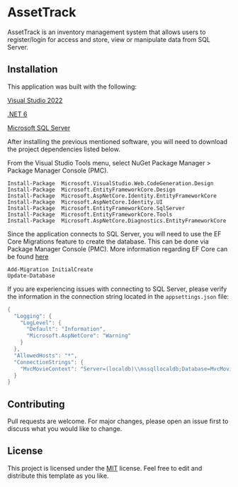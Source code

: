 # AssetTrack

AssetTrack is an inventory management system that allows users to register/login for access and store, view or manipulate data from SQL Server. 

## Installation
This application was built with the following:

[Visual Studio 2022](https://visualstudio.microsoft.com/vs/)

[.NET 6](https://dotnet.microsoft.com/enus/download/dotnet/6.0/)

[Microsoft SQL Server](https://www.microsoft.com/en-us/sql-server/sql-server-downloads)


After installing the previous mentioned software, you will need to download the project dependencies listed below. 

From the Visual Studio Tools menu, select NuGet Package Manager > Package Manager Console (PMC).


```
Install-Package  Microsoft.VisualStudio.Web.CodeGeneration.Design
Install-Package  Microsoft.EntityFrameworkCore.Design 
Install-Package  Microsoft.AspNetCore.Identity.EntityFrameworkCore 
Install-Package  Microsoft.AspNetCore.Identity.UI 
Install-Package  Microsoft.EntityFrameworkCore.SqlServer 
Install-Package  Microsoft.EntityFrameworkCore.Tools 
Install-Package  Microsoft.AspNetCore.Diagnostics.EntityFrameworkCore 
```

Since the application connects to SQL Server, you will need to use the EF Core Migrations feature to create the database.
This can be done via Package Manager Console (PMC). More information regarding EF Core can be found [here](https://docs.microsoft.com/en-us/ef/core/cli/powershell)

```
Add-Migration InitialCreate
Update-Database
```

If you are experiencing issues with connecting to SQL Server, please verify the information in the connection string located in the ```appsettings.json``` file:

```c
{
  "Logging": {
    "LogLevel": {
      "Default": "Information",
      "Microsoft.AspNetCore": "Warning"
    }
  },
  "AllowedHosts": "*",
  "ConnectionStrings": {
    "MvcMovieContext": "Server=(localdb)\\mssqllocaldb;Database=MvcMovieContext-7dc5b790-765f-4381-988c-5167405bb107;Trusted_Connection=True;MultipleActiveResultSets=true"
  }
}
```



## Contributing
Pull requests are welcome. For major changes, please open an issue first to discuss what you would like to change.


## License
This project is licensed under the [MIT](https://choosealicense.com/licenses/mit/) license. Feel free to edit and distribute this template as you like.
